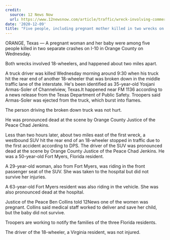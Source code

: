 ```yaml
---
credit:
  source: 12 News Now
  url: https://www.12newsnow.com/article/traffic/wreck-involving-commercial-vehicles-closes-westbound-lanes-of-ih-10-near-fm-1136-in-orange-county/502-e13b5f68-dbed-4b95-92b9-3d5c74f3aa9b
date: '2020-12-09'
title: "Five people, including pregnant mother killed in two wrecks on I-10 Wednesday"
---
```

ORANGE, Texas — A pregnant woman and her baby were among five people killed in two separate crashes on I-10 in Orange County on Wednesday. 

Both wrecks involved 18-wheelers, and happened about two miles apart. 

A truck driver was killed Wednesday morning around 9:30 when his truck hit the rear end of another 18-wheeler that was broken down in the middle traffic lane of the interstate. He's been identified as 35-year-old Yosjani Armas-Soler of Channelview, Texas.It happened near FM 1136 according to a news release from the Texas Department of Public Safety. Troopers said Armas-Soler was ejected from the truck, which burst into flames. 

The person driving the broken down truck was not hurt. 

He was pronounced dead at the scene by Orange County Justice of the Peace Chad Jenkins.

Less than two hours later, about two miles east of the first wreck, a westbound SUV hit the rear end of an 18-wheeler stopped in traffic due to the first accident according to DPS. The driver of the SUV was pronounced dead at the scene by Orange County Justice of the Peace Chad Jenkins. He was a 50-year-old Fort Myers, Florida resident. 

A 29-year-old woman, also from Fort Myers, was riding in the front passenger seat of the SUV. She was taken to the hospital but did not survive her injuries. 

A 63-year-old Fort Myers resident was also riding in the vehicle. She was also pronounced dead at the hospital. 

Justice of the Peace Ben Collins told 12News one of the women was pregnant. Collins said medical staff worked to deliver and save her child, but the baby did not survive.

Troopers are working to notify the families of the three Florida residents. 

The driver of the 18-wheeler, a Virginia resident, was not injured.
